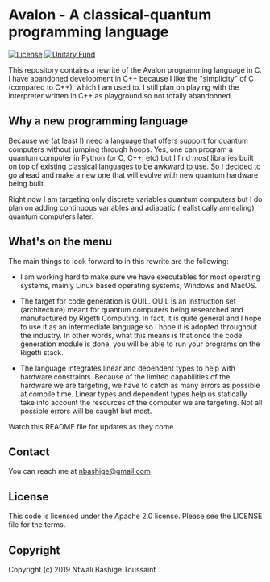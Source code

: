 # Avalon - A classical-quantum programming language

[![License](https://img.shields.io/badge/LICENSE-Apache%202.0-blue.svg?style=for-the-badge)](https://www.apache.org/licenses/LICENSE-2.0)
[![Unitary Fund](https://img.shields.io/badge/Supported%20by-Unitary%20Fund-brightgreen.svg?style=for-the-badge)](http://unitary.fund)

This repository contains a rewrite of the Avalon programming language in C. I have abandoned development in C++ because I like the "simplicity" of C (compared to C++), which I am used to. I still plan on playing with the interpreter written in C++ as playground so not totally abandonned.

## Why a new programming language

Because we (at least I) need a language that offers support for quantum computers without jumping through hoops. Yes, one can program a quantum computer in Python (or C, C++, etc) but I find _most_ libraries built on top of existing classical languages to be awkward to use.
So I decided to go ahead and make a new one that will evolve with new quantum hardware being built.

Right now I am targeting only discrete variables quantum computers but I do plan on adding continuous variables and adiabatic (realistically annealing) quantum computers later.

## What's on the menu

The main things to look forward to in this rewrite are the following:

- I am working hard to make sure we have executables for most operating systems, mainly Linux based operating systems, Windows and MacOS.

- The target for code generation is QUIL. QUIL is an instruction set (architecture) meant for quantum computers being researched and manufactured by Rigetti Computing. In fact, it is quite general and I hope to use it as an intermediate language so I hope it is adopted throughout the industry.
In other words, what this means is that once the code generation module is done, you will be able to run your programs on the Rigetti stack.

- The language integrates linear and dependent types to help with hardware constraints. Because of the limited capabilities of the hardware we are targeting,
we have to catch as many errors as possible at compile time. Linear types and dependent types help us statically take into account the resources of the computer we are targeting. Not all possible errors will be caught but most.

Watch this README file for updates as they come.

## Contact

You can reach me at <a href="mailto:nbashige@gmail.com">nbashige@gmail.com</a>

## License

This code is licensed under the Apache 2.0 license. Please see the LICENSE file for the terms.

## Copyright

Copyright (c) 2019 Ntwali Bashige Toussaint
